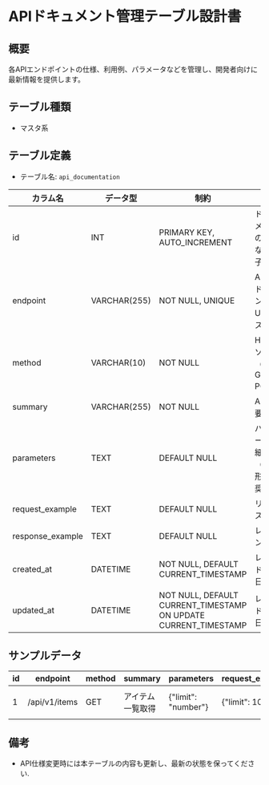 # APIドキュメント管理テーブル設計書

## 概要
各APIエンドポイントの仕様、利用例、パラメータなどを管理し、開発者向けに最新情報を提供します。

## テーブル種類
- マスタ系

## テーブル定義
- テーブル名: `api_documentation`

| カラム名         | データ型      | 制約                                      | 説明                                          |
|------------------|---------------|-------------------------------------------|-----------------------------------------------|
| id               | INT           | PRIMARY KEY, AUTO_INCREMENT               | ドキュメントの一意な識別子                      |
| endpoint         | VARCHAR(255)  | NOT NULL, UNIQUE                          | APIエンドポイントのURLパス                     |
| method           | VARCHAR(10)   | NOT NULL                                  | HTTPメソッド（例: GET, POST）                  |
| summary          | VARCHAR(255)  | NOT NULL                                  | APIの概要説明                                  |
| parameters       | TEXT          | DEFAULT NULL                              | パラメータ詳細（JSON形式推奨）                 |
| request_example  | TEXT          | DEFAULT NULL                              | リクエスト例                                   |
| response_example | TEXT          | DEFAULT NULL                              | レスポンス例                                   |
| created_at       | DATETIME      | NOT NULL, DEFAULT CURRENT_TIMESTAMP       | レコード作成日時                              |
| updated_at       | DATETIME      | NOT NULL, DEFAULT CURRENT_TIMESTAMP ON UPDATE CURRENT_TIMESTAMP | レコード更新日時      |

## サンプルデータ
| id | endpoint      | method | summary          | parameters               | request_example   | response_example   | created_at           |
|----|---------------|--------|------------------|--------------------------|-------------------|--------------------|----------------------|
| 1  | /api/v1/items | GET    | アイテム一覧取得 | {"limit": "number"}      | {"limit": 10}     | {"items": []}      | 2023-10-01 00:00:00  |

## 備考
- API仕様変更時には本テーブルの内容も更新し、最新の状態を保ってください.
